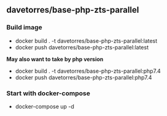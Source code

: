 ## davetorres/base-php-zts-parallel

### Build image
- docker build . -t davetorres/base-php-zts-parallel:latest
- docker push davetorres/base-php-zts-parallel:latest

**May also want to take by php version**

- docker build . -t davetorres/base-php-zts-parallel:php7.4
- docker push davetorres/base-php-zts-parallel:php7.4

### Start with docker-compose
- docker-compose up -d
